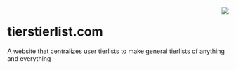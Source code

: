<img src="doc/icon.png" align="right" />

# tierstierlist.com

A website that centralizes user tierlists to make general tierlists of anything and everything
